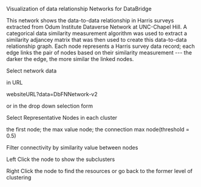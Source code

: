 Visualization of data relationship Networks for DataBridge

This network shows the data-to-data relationship in Harris surveys extracted from Odum Institute Dataverse Network at UNC-Chapel Hill. A categorical data similarity measurement algorithm was used to extract a similarity adjancey matrix that was then used to create this data-to-data relationship graph. Each node represents a Harris survey data record; each edge links the pair of nodes based on their similarity measurement --- the darker the edge, the more similar the linked nodes.


Select network data

in URL

websiteURL?data=DbFNNetwork-v2

or in the drop down selection form


Select Representative Nodes in each cluster

the first node; the max value node; the connection max node(threshold = 0.5)


Filter connectivity by similarity value between nodes


Left Click the node to show the subclusters

Right Click the node to find the resources or go back to the former level of clustering
